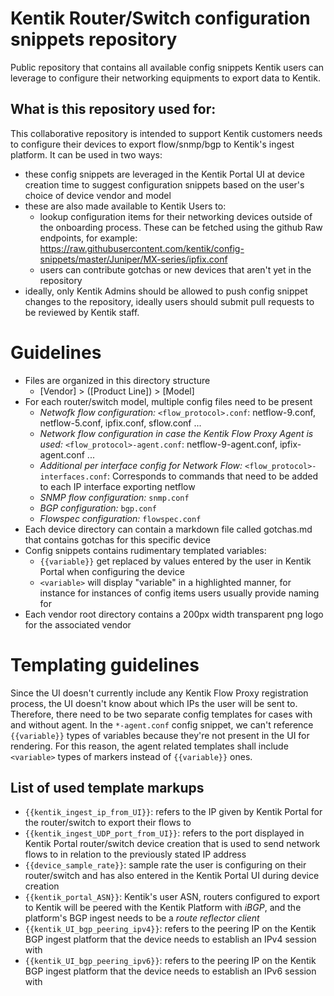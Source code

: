 # Kentik Router/Switch configuration snippets repository
Public repository that contains all available config snippets Kentik users can leverage to configure their networking equipments to export data to Kentik.
## What is this repository used for:
This collaborative repository is intended to support Kentik customers needs to configure their devices to export flow/snmp/bgp to Kentik's ingest platform.
It can be used in two ways:
* these config snippets are leveraged in the Kentik Portal UI at device creation time to suggest configuration snippets based on the user's choice of device vendor and model
* these are also made available to Kentik Users to:
  * lookup configuration items for their networking devices outside of the onboarding process. These can be fetched using the github Raw endpoints, for example: https://raw.githubusercontent.com/kentik/config-snippets/master/Juniper/MX-series/ipfix.conf
  * users can contribute gotchas or new devices that aren't yet in the repository
* ideally, only Kentik Admins should be allowed to push config snippet changes to the repository, ideally users should submit pull requests to be reviewed by Kentik staff.

# Guidelines
* Files are organized in this directory structure
  * [Vendor] > ([Product Line]) > [Model]
* For each router/switch model, multiple config files need to be present
  * *Netwofk flow configuration:* ```<flow_protocol>.conf```: netflow-9.conf, netflow-5.conf, ipfix.conf, sflow.conf ...
  * *Network flow configuration in case the Kentik Flow Proxy Agent is used:* ```<flow_protocol>-agent.conf```: netflow-9-agent.conf, ipfix-agent.conf ...
  * *Additional per interface config for Network Flow:* ```<flow_protocol>-interfaces.conf```: Corresponds to commands that need to be added to each IP interface exporting netflow
  * *SNMP flow configuration:* ```snmp.conf```
  * *BGP configuration:* ```bgp.conf```
  * *Flowspec configuration:* ```flowspec.conf```
* Each device directory can contain a markdown file called gotchas.md that contains gotchas for this specific device
* Config snippets contains rudimentary templated variables:
  * ```{{variable}}``` get replaced by values entered by the user in Kentik Portal when configuring the device
  * ```<variable>``` will display "variable" in a highlighted manner, for instance for instances of config items users usually provide naming for
* Each vendor root directory contains a 200px width transparent png logo for the associated vendor

# Templating guidelines
Since the UI doesn't currently include any Kentik Flow Proxy registration process, the UI doesn't know about which IPs the user will be sent to. 
Therefore, there need to be two separate config templates for cases with and without agent. In the ```*-agent.conf``` config snippet, we can't reference ```{{variable}}``` types of variables because they're not present in the UI for rendering.
For this reason, the agent related templates shall include ```<variable>``` types of markers instead of ```{{variable}}``` ones.

## List of used template markups
* ```{{kentik_ingest_ip_from_UI}}```: refers to the IP given by Kentik Portal for the router/switch to export their flows to
* ```{{kentik_ingest_UDP_port_from_UI}}```: refers to the port displayed in Kentik Portal router/switch device creation that is used to send network flows to in relation to the previously stated IP address
* ```{{device_sample_rate}}```: sample rate the user is configuring on their router/switch and has also entered in the Kentik Portal UI during device creation
* ```{{kentik_portal_ASN}}```: Kentik's user ASN, routers configured to export to Kentik will be peered with the Kentik Platform with *iBGP*, and the platform's BGP ingest needs to be a *route reflector client*
* ```{{kentik_UI_bgp_peering_ipv4}}```: refers to the peering IP on the Kentik BGP ingest platform that the device needs to establish an IPv4 session with
* ```{{kentik_UI_bgp_peering_ipv6}}```: refers to the peering IP on the Kentik BGP ingest platform that the device needs to establish an IPv6 session with
